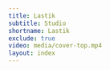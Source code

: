 ```yaml
---
title: Lastik
subtitle: Studio
shortname: Lastik
exclude: true
video: media/cover-top.mp4
layout: index
---
```


